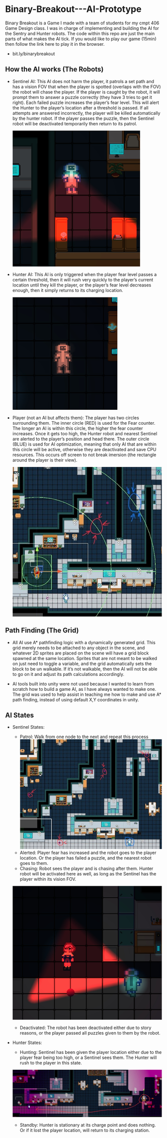 
# Binary-Breakout---AI-Prototype

Binary Breakout is a Game I made with a team of students for my cmpt 406 Game Design class. I was in charge of implementing and building the AI for the Sentry and Hunter robots. The code within this repo are just the main parts of what makes the AI tick. If you would like to play our game (15min) then follow the link here to play it in the browser.
- bit.ly/binarybreakout



## How the AI works (The Robots)

- Sentinel AI: This AI does not harm the player, it patrols a set path and has a vision FOV that when the player is spotted (overlaps with the FOV) the robot will chase the player. If the player is caught by the robot, it will prompt them to answer a puzzle correctly (they have 3 tries to get it right). Each failed puzzle increases the player’s fear level. This will alert the Hunter to the player’s location after a threshold is passed. If all attempts are answered incorrectly, the player will be killed automatically by the hunter robot. If the player passes the puzzle, then the Sentinel robot will be deactivated temporarily then return to its patrol.

  ![alt text](https://github.com/xGhostEYE/Binary-Breakout---AI-Prototype/blob/main/sentinel%20robot.PNG?raw=true)
  
- Hunter AI: This AI is only triggered when the player fear level passes a certain threshold, then it will rush very quickly to the player’s current location until they kill the player, or the player’s fear level decreases enough, then it simply returns to its charging location.
  
  ![alt text](https://github.com/xGhostEYE/Binary-Breakout---AI-Prototype/blob/main/hunter%20robot.PNG?raw=true)
  
- Player (not an AI but affects them): The player has two circles surrounding them. The inner circle (RED) is used for the Fear counter. The longer an AI is within this circle, the higher the fear counter increases. Once it gets too high, the Hunter robot and nearest Sentinel are alerted to the player’s position and head there. The outer circle (BLUE) is used for AI optimization, meaning that only AI that are within this circle will be active, otherwise they are deactivated and save CPU resources. This occurs off screen to not break imersion (the rectangle around the player is their view). 

  ![alt text](https://github.com/xGhostEYE/Binary-Breakout---AI-Prototype/blob/main/Player%20Rings.jpg?raw=true)

## Path Finding (The Grid)

- All AI use A* pathfinding logic with a dynamically generated grid. This grid merely needs to be attached to any object in the scene, and whatever 2D sprites are placed on the scene will have a grid block spawned at the same location. Sprites that are not meant to be walked on just need to toggle a variable, and the grid automatically sets the block to be un walkable. If it’s not walkable, then the AI will not be able to go on it and adjust its path calculations accordingly.

- AI tools built into unity were not used because I wanted to learn from scratch how to build a game AI, as I have always wanted to make one. The grid was used to help assist in teaching me how to make and use A* path finding, instead of using default X,Y coordinates in unity.

## AI States
- Sentinel States:
    - Patrol: Walk from one node to the next and repeat this process
    ![alt text](https://github.com/xGhostEYE/Binary-Breakout---AI-Prototype/blob/main/AI%20Pathing.jpg?raw=true)
    - Alerted: Player fear has increased and the robot goes to the player location. Or the player has failed a puzzle, and the nearest robot goes to them.
    - Chasing: Robot sees the player and is chasing after them. Hunter robot will be activated here as well, as long as the Sentinel has the player within its vision FOV.
    
    ![alt text](https://github.com/xGhostEYE/Binary-Breakout---AI-Prototype/blob/main/spotted.png?raw=true)

    - Deactivated: The robot has been deactivated either due to story reasons, or the player passed all puzzles given to them by the robot.

- Hunter States:
    - Hunting: Sentinel has been given the player location either due to the player fear being too high, or a Sentinel sees them. The Hunter will rush to the player in this state.
    
    ![alt text](https://github.com/xGhostEYE/Binary-Breakout---AI-Prototype/blob/main/chasing.jpg?raw=true)
  
    - Standby: Hunter is stationary at its charge point and does nothing. Or if it lost the player location, will return to its charging station.
